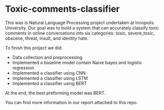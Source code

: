 # Toxic-comments-classifier

This was is Natural Language Processing project undertaken at Innopolis University. Our goal was to build a system that can accurately classify toxic comments in online conversations into six categories: toxic, severe_toxic, obscene, threat, insult, and identity hate.

To finish this project we did:
- Data collection and preprocessing
- Implemented a baseline model contain Naive bayes and logistic regression
- Implemented a classifier using CNN
- Implemented a classifier using LSTM
- Implemented a classifier using BERT

At the end, the best preforming model was BERT.

You can find more information in our report attached to this repo.

